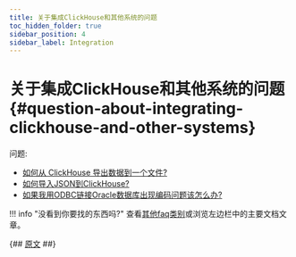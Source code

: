 ```yaml
---
title: 关于集成ClickHouse和其他系统的问题
toc_hidden_folder: true
sidebar_position: 4
sidebar_label: Integration
---
```


# 关于集成ClickHouse和其他系统的问题 {#question-about-integrating-clickhouse-and-other-systems}

问题:

-   [如何从 ClickHouse 导出数据到一个文件?](../../faq/integration/file-export.md)
-   [如何导入JSON到ClickHouse?](../../faq/integration/json-import.md)
-   [如果我用ODBC链接Oracle数据库出现编码问题该怎么办?](../../faq/integration/oracle-odbc.md)



!!! info "没看到你要找的东西吗?"
    查看[其他faq类别](../../faq/index.md)或浏览左边栏中的主要文档文章。

{## [原文](https://clickhouse.com/docs/en/faq/integration/) ##}